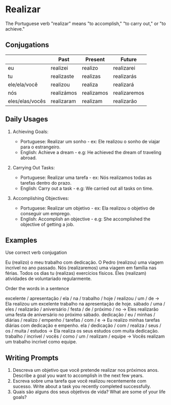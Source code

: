 # Realizar

The Portuguese verb "realizar" means "to accomplish," "to carry out," or "to achieve."

## Conjugations

|                 | Past       | Present    | Future       |
| --------------- | ---------- | ---------- | ------------ |
| eu              | realizei   | realizo    | realizarei   |
| tu              | realizaste | realizas   | realizarás   |
| ele/ela/você    | realizou   | realiza    | realizará    |
| nós             | realizámos | realizamos | realizaremos |
| eles/elas/vocês | realizaram | realizam   | realizarão   |

## Daily Usages

1. Achieving Goals:

   - Portuguese: Realizar um sonho - ex: Ele realizou o sonho de viajar para o estrangeiro.
   - English: Achieve a dream - e.g: He achieved the dream of traveling abroad.

2. Carrying Out Tasks:

   - Portuguese: Realizar uma tarefa - ex: Nós realizamos todas as tarefas dentro do prazo.
   - English: Carry out a task - e.g: We carried out all tasks on time.

3. Accomplishing Objectives:

   - Portuguese: Realizar um objetivo - ex: Ela realizou o objetivo de conseguir um emprego.
   - English: Accomplish an objective - e.g: She accomplished the objective of getting a job.

## Examples

Use correct verb conjugation

Eu (realizo) o meu trabalho com dedicação.
O Pedro (realizou) uma viagem incrível no ano passado.
Nós (realizaremos) uma viagem em família nas férias.
Todos os dias tu (realizas) exercícios físicos.
Eles (realizam) atividades de voluntariado regularmente.

Order the words in a sentence

excelente / apresentação / ela / na / trabalho / hoje / realizou / um / de -> Ela realizou um excelente trabalho na apresentação de hoje.
sábado / uma / eles / realizarão / aniversário / festa / de / próximo / no -> Eles realizarão uma festa de aniversário no próximo sábado.
dedicação / eu / minhas / diárias / realizo / empenho / tarefas / com / e -> Eu realizo minhas tarefas diárias com dedicação e empenho.
ela / dedicação / com / realiza / seus / os / muita / estudos -> Ela realiza os seus estudos com muita dedicação.
trabalho / incrível / vocês / como / um / realizam / equipe -> Vocês realizam um trabalho incrível como equipe.

## Writing Prompts

1. Descreva um objetivo que você pretende realizar nos próximos anos. Describe a goal you want to accomplish in the next few years.
2. Escreva sobre uma tarefa que você realizou recentemente com sucesso. Write about a task you recently completed successfully.
3. Quais são alguns dos seus objetivos de vida? What are some of your life goals?
